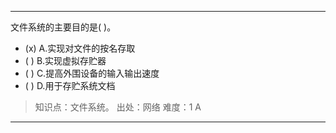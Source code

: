 ---
文件系统的主要目的是( )。
- (x) A.实现对文件的按名存取 
- ( ) B.实现虚拟存贮器 
- ( ) C.提高外围设备的输入输出速度 
- ( ) D.用于存贮系统文档

> 知识点：文件系统。
> 出处：网络
> 难度：1
> A

---